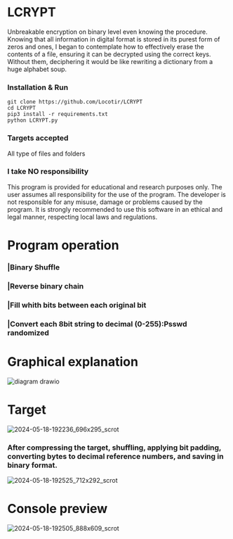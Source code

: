 # LCRYPT
Unbreakable encryption on binary level even knowing the procedure.
Knowing that all information in digital format is stored in its purest form of zeros and ones, I began to contemplate how to effectively erase the contents of a file, ensuring it can be decrypted using the correct keys. Without them, deciphering it would be like rewriting a dictionary from a huge alphabet soup.

### Installation & Run
```
git clone https://github.com/Locotir/LCRYPT
cd LCRYPT
pip3 install -r requirements.txt
python LCRYPT.py
```

### Targets accepted
All type of files and folders

### I take NO responsibility
This program is provided for educational and research purposes only. The user assumes all responsibility for the use of the program. The developer is not responsible for any misuse, damage or problems caused by the program. It is strongly recommended to use this software in an ethical and legal manner, respecting local laws and regulations.

# Program operation

### |Binary Shuffle

### |Reverse binary chain

### |Fill whith bits between each original bit

### |Convert each 8bit string to decimal (0-255):Psswd randomized

# Graphical explanation

![diagram drawio](https://github.com/Locotir/LCRYPT/assets/71979632/5b7fac5b-3bf6-40b9-a3ef-24c0a0087db9)


# Target

![2024-05-18-192236_696x295_scrot](https://github.com/Locotir/LCRYPT/assets/71979632/18fc078e-3852-4f36-a096-ceb9904af482)

### After compressing the target, shuffling, applying bit padding, converting bytes to decimal reference numbers, and saving in binary format.

![2024-05-18-192525_712x292_scrot](https://github.com/Locotir/LCRYPT/assets/71979632/f84e40bb-97ce-4809-88d7-7b84750840ee)


# Console preview

![2024-05-18-192505_888x609_scrot](https://github.com/Locotir/LCRYPT/assets/71979632/92ab5415-f93b-47c2-99bb-0b71b5433283)




